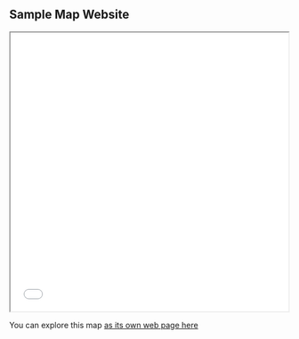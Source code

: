 ## Sample Map Website

<iframe src="index.html" height="500" width="500"></iframe>

You can explore this map [as its own web page here](index.html)
